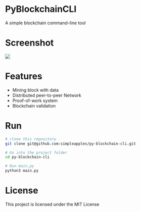 # PyBlockchainCLI

A simple blockchain command-line tool

# Screenshot

![](http://ww1.sinaimg.cn/large/6ae0adaely1fpagg3ur58g20i30aun5a.gif)

# Features

- Mining block with data
- Distributed peer-to-peer Network
- Proof-of-work system
- Blockchain validation

# Run

```bash
# clone this repository
git clone git@github.com:simpleapples/py-blockchain-cli.git

# Go into the project folder
cd py-blockchain-cli

# Run main.py
python3 main.py
```

# License

This project is licensed under the MIT License